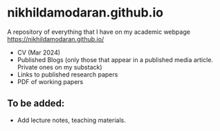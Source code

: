 # nikhildamodaran.github.io

A repository of everything that I have on my academic webpage https://nikhildamodaran.github.io/ 

* CV (Mar 2024)
* Published Blogs (only those that appear in a published media article. Private ones on my substack)
* Links to published research papers
* PDF of working papers

## To be added:
* Add lecture notes, teaching materials.

